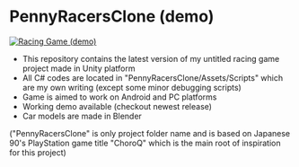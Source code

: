 # PennyRacersClone (demo)

[![Racing Game (demo)](https://img.youtube.com/vi/tdy9ZAxmlzs/0.jpg)](https://www.youtube.com/watch?v=tdy9ZAxmlzs)

- This repository contains the latest version of my untitled racing game project made in Unity platform
- All C# codes are located in "PennyRacersClone/Assets/Scripts" which are my own writing (except some minor debugging scripts)
- Game is aimed to work on Android and PC platforms
- Working demo available (checkout newest release)
- Car models are made in Blender

("PennyRacersClone" is only project folder name and is based on Japanese 90's PlayStation game title "ChoroQ" which is the main root of inspiration for this project)
